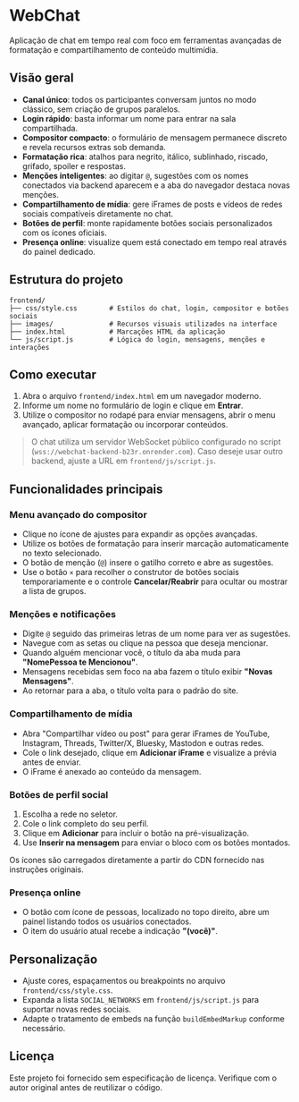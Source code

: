 # WebChat

Aplicação de chat em tempo real com foco em ferramentas avançadas de formatação e compartilhamento de conteúdo multimídia.

## Visão geral

- **Canal único**: todos os participantes conversam juntos no modo clássico, sem criação de grupos paralelos.
- **Login rápido**: basta informar um nome para entrar na sala compartilhada.
- **Compositor compacto**: o formulário de mensagem permanece discreto e revela recursos extras sob demanda.
- **Formatação rica**: atalhos para negrito, itálico, sublinhado, riscado, grifado, spoiler e respostas.
- **Menções inteligentes**: ao digitar `@`, sugestões com os nomes conectados via backend aparecem e a aba do navegador destaca novas menções.
- **Compartilhamento de mídia**: gere iFrames de posts e vídeos de redes sociais compatíveis diretamente no chat.
- **Botões de perfil**: monte rapidamente botões sociais personalizados com os ícones oficiais.
- **Presença online**: visualize quem está conectado em tempo real através do painel dedicado.

## Estrutura do projeto

```
frontend/
├── css/style.css        # Estilos do chat, login, compositor e botões sociais
├── images/              # Recursos visuais utilizados na interface
├── index.html           # Marcações HTML da aplicação
└── js/script.js         # Lógica do login, mensagens, menções e interações
```

## Como executar

1. Abra o arquivo `frontend/index.html` em um navegador moderno.
2. Informe um nome no formulário de login e clique em **Entrar**.
3. Utilize o compositor no rodapé para enviar mensagens, abrir o menu avançado, aplicar formatação ou incorporar conteúdos.

> O chat utiliza um servidor WebSocket público configurado no script (`wss://webchat-backend-b23r.onrender.com`). Caso deseje usar outro backend, ajuste a URL em `frontend/js/script.js`.

## Funcionalidades principais

### Menu avançado do compositor

- Clique no ícone de ajustes para expandir as opções avançadas.
- Utilize os botões de formatação para inserir marcação automaticamente no texto selecionado.
- O botão de menção (`@`) insere o gatilho correto e abre as sugestões.
- Use o botão `×` para recolher o construtor de botões sociais temporariamente e o controle **Cancelar/Reabrir** para ocultar ou mostrar a lista de grupos.

### Menções e notificações

- Digite `@` seguido das primeiras letras de um nome para ver as sugestões.
- Navegue com as setas ou clique na pessoa que deseja mencionar.
- Quando alguém mencionar você, o título da aba muda para **"NomePessoa te Mencionou"**.
- Mensagens recebidas sem foco na aba fazem o título exibir **"Novas Mensagens"**.
- Ao retornar para a aba, o título volta para o padrão do site.

### Compartilhamento de mídia

- Abra "Compartilhar vídeo ou post" para gerar iFrames de YouTube, Instagram, Threads, Twitter/X, Bluesky, Mastodon e outras redes.
- Cole o link desejado, clique em **Adicionar iFrame** e visualize a prévia antes de enviar.
- O iFrame é anexado ao conteúdo da mensagem.

### Botões de perfil social

1. Escolha a rede no seletor.
2. Cole o link completo do seu perfil.
3. Clique em **Adicionar** para incluir o botão na pré-visualização.
4. Use **Inserir na mensagem** para enviar o bloco com os botões montados.

Os ícones são carregados diretamente a partir do CDN fornecido nas instruções originais.

### Presença online

- O botão com ícone de pessoas, localizado no topo direito, abre um painel listando todos os usuários conectados.
- O item do usuário atual recebe a indicação **"(você)"**.

## Personalização

- Ajuste cores, espaçamentos ou breakpoints no arquivo `frontend/css/style.css`.
- Expanda a lista `SOCIAL_NETWORKS` em `frontend/js/script.js` para suportar novas redes sociais.
- Adapte o tratamento de embeds na função `buildEmbedMarkup` conforme necessário.

## Licença

Este projeto foi fornecido sem especificação de licença. Verifique com o autor original antes de reutilizar o código.
